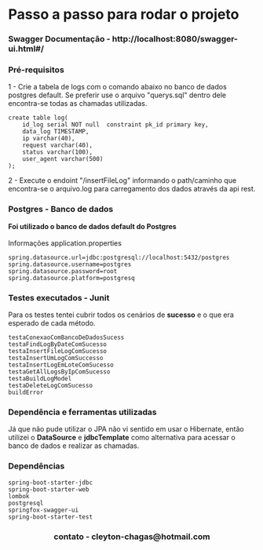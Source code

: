 <h1>Passo a passo para rodar o projeto</h1>

### Swagger Documentação - http://localhost:8080/swagger-ui.html#/

### Pré-requisitos
1 - Crie a tabela de logs com o comando abaixo no banco de dados postgres default. Se preferir use o arquivo "querys.sql" dentro dele encontra-se todas as chamadas utilizadas. </br>

```
create table log(
	id_log serial NOT null  constraint pk_id primary key,
	data_log TIMESTAMP,
	ip varchar(40),
	request varchar(40),
	status varchar(100),
	user_agent varchar(500)
);
```

2 - Execute o endoint "/insertFileLog" informando o path/caminho que encontra-se o arquivo.log para carregamento dos dados através da api rest.

</hr>

### Postgres - Banco de dados
<strong>Foi utilizado o banco de dados default do Postgres</strong> </br>
</br>
Informações application.properties</b></br>

```
spring.datasource.url=jdbc:postgresql://localhost:5432/postgres
spring.datasource.username=postgres
spring.datasource.password=root
spring.datasource.platform=postgresq
```

</hr>

### Testes executados - Junit
<p> Para os testes tentei cubrir todos os cenários de <b>sucesso</b> e o que era esperado de cada método.</p>

```
testaConexaoComBancoDeDadosSucess
testaFindLogByDateComSucesso
testaInsertFileLogComSucesso
testaInsertUmLogComSuccesso
testaInsertLogEmLoteComSucesso
testaGetAllLogsByIpComSucesso
testaBuildLogModel
testaDeleteLogComSucesso
buildError
```
</hr>

### Dependência e ferramentas utilizadas
Já que não pude utilizar o JPA não vi sentido em usar o Hibernate, então utilizei o <b>DataSource</b> e <b>jdbcTemplate</b> como alternativa para acessar o banco de dados e realizar as chamadas.
</br>

<h3>Dependências</h3>

```
spring-boot-starter-jdbc
spring-boot-starter-web
lombok
postgresql
springfox-swagger-ui
spring-boot-starter-test
```

<h3 align="center">contato - cleyton-chagas@hotmail.com</h3>



